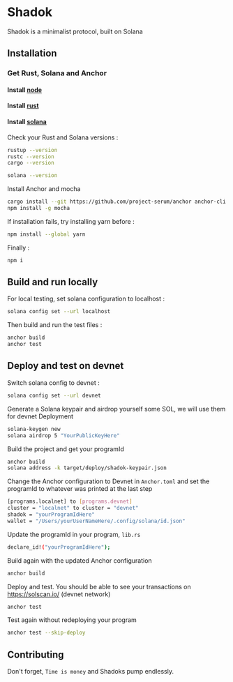 # Shadok

Shadok is a minimalist protocol, built on Solana

## Installation

### Get Rust, Solana and Anchor

#### Install [node](https://docs.npmjs.com/downloading-and-installing-node-js-and-npm)

#### Install [rust](https://doc.rust-lang.org/book/ch01-01-installation.html)

#### Install [solana](https://docs.solana.com/cli/install-solana-cli-tools#use-solanas-install-tool)

Check your Rust and Solana versions : 
```bash
rustup --version
rustc --version
cargo --version

solana --version
```

Install Anchor and mocha

```bash
cargo install --git https://github.com/project-serum/anchor anchor-cli --locked
npm install -g mocha 
```
If installation fails, try installing yarn before : 
```bash
npm install --global yarn
```
Finally : 
```bash
npm i
```

## Build and run locally
For local testing, set solana configuration to localhost :
```bash
solana config set --url localhost
```
Then build and run the test files : 
```bash
anchor build
anchor test
```

## Deploy and test on devnet
Switch solana config to devnet : 
```bash
solana config set --url devnet
```
Generate a Solana keypair and airdrop yourself some SOL, we will use them for devnet Deployment

```bash
solana-keygen new
solana airdrop 5 "YourPublicKeyHere"
```
Build the project and get your programId
```bash
anchor build
solana address -k target/deploy/shadok-keypair.json
```

Change the Anchor configuration to Devnet in ``Anchor.toml`` and set the programId to whatever was printed at the last step
```bash
[programs.localnet] to [programs.devnet]
cluster = "localnet" to cluster = "devnet"
shadok = "yourProgramIdHere"
wallet = "/Users/yourUserNameHere/.config/solana/id.json"
```

Update the programId in your program, ``lib.rs``
```bash
declare_id!("yourProgramIdHere");
```

Build again with the updated Anchor configuration
```bash
anchor build
```

Deploy and test. You should be able to see your transactions on https://solscan.io/ (devnet network)
```bash
anchor test
```

Test again without redeploying your program
```bash
anchor test --skip-deploy
```

## Contributing

Don't forget, `Time is money` and Shadoks pump endlessly.
